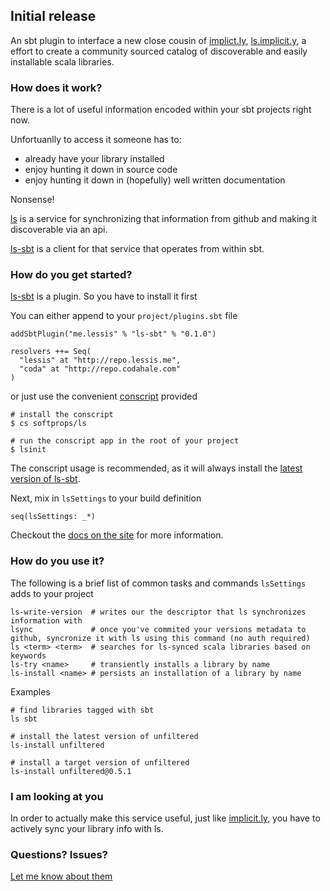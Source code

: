 ## Initial release

An sbt plugin to interface a new close cousin of [implict.ly][imply], [ls.implicit.y][site], a effort to create a community sourced
catalog of discoverable and easily installable scala libraries. 

### How does it work?

There is a lot of useful information encoded within your sbt projects right now.

Unfortuanlly to access it someone has to:

- already have your library installed
- enjoy hunting it down in source code
- enjoy hunting it down in (hopefully) well written documentation

Nonsense!

[ls][site] is a service for synchronizing that information from github and making it discoverable via an api.

[ls-sbt][gh] is a client for that service that operates from within sbt.

### How do you get started?

[ls-sbt][gh] is a plugin. So you have to install it first

You can either append to your `project/plugins.sbt` file

    addSbtPlugin("me.lessis" % "ls-sbt" % "0.1.0")
    
    resolvers ++= Seq(
      "lessis" at "http://repo.lessis.me",
      "coda" at "http://repo.codahale.com"  
    )

or just use the convenient [conscript](https://github.com/n8han/conscript#readme) provided

    # install the conscript
    $ cs softprops/ls
    
    # run the conscript app in the root of your project
    $ lsinit

The conscript usage is recommended, as it will always install the [latest version of ls-sbt](http://ls.implicit.ly/api/1/latest/ls-sbt).
    
Next, mix in `lsSettings` to your build definition

    seq(lsSettings: _*)

Checkout the [docs on the site][pub] for more information.


### How do you use it?

The following is a brief list of common tasks and commands `lsSettings` adds to your project

    ls-write-version  # writes our the descriptor that ls synchronizes information with
    lsync             # once you've commited your versions metadata to github, syncronize it with ls using this command (no auth required)
    ls <term> <term>  # searches for ls-synced scala libraries based on keywords 
    ls-try <name>     # transiently installs a library by name
    ls-install <name> # persists an installation of a library by name
    
Examples

    # find libraries tagged with sbt
    ls sbt

    # install the latest version of unfiltered
    ls-install unfiltered
    
    # install a target version of unfiltered
    ls-install unfiltered@0.5.1
    
### I am looking at you

In order to actually make this service useful, just like [implicit.ly][imply], you have to actively sync your library info with ls.

### Questions? Issues?

[Let me know about them][issues]

[issues]: https://github.com/softprops/ls/issues
[ls]: http://implicit.ly/
[gh]: https://github.com/softprops/ls
[site]: http://ls.implicit.ly/
[imply]: http://implicit.ly/
[pub]: http://ls.implicit.ly/#publishing
